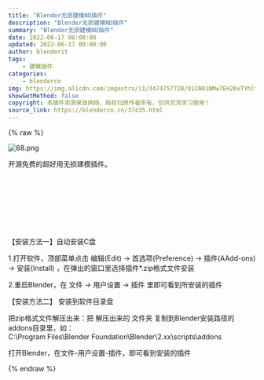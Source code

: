 ```yaml
---
title: "Blender无损建模ND插件"
description: "Blender无损建模ND插件"
summary: "Blender无损建模ND插件"
date: 2022-06-17 00:00:00
updated: 2022-06-17 00:00:00
author: blenderit
tags: 
    - 建模插件
categories:
    - blenderco
img: https://img.alicdn.com/imgextra/i1/3474757728/O1CN01NMw7EH26xTYhltezq_!!3474757728.png
showGetMethod: false
copyright: 本插件资源来自网络，版权归原作者所有，仅供交流学习使用！
source_link: https://blenderco.cn/37435.html
---
```


{% raw %}
<p><img class="aligncenter" src="https://img.alicdn.com/imgextra/i1/3474757728/O1CN01NMw7EH26xTYhltezq_!!3474757728.png" alt="68.png"></p><p>开源免费的超好用无损建模插件。</p><p> </p><p> </p><p> </p><p> </p><p>【安装方法一】自动安装C盘</p><p>1.打开软件，顶部菜单点击 编辑(Edit) → 首选项(Preference) → 插件(AAdd-ons) → 安装(Install) ，在弹出的窗口里选择插件*.zip格式文件安装</p><p>2.重启Blender，在 文件 → 用户设置 → 插件 里即可看到所安装的插件</p><p>【安装方法二】 安装到软件目录盘</p><p>把zip格式文件解压出来：把 解压出来的 文件夹 复制到Blender安装路径的addons目录里，如：<br>
C:\Program Files\Blender Foundation\Blender\2.xx\scripts\addons</p><p>打开Blender，在文件-用户设置-插件，即可看到安装的插件</p>
<div style="display: none">blenderco</div>
{% endraw %}